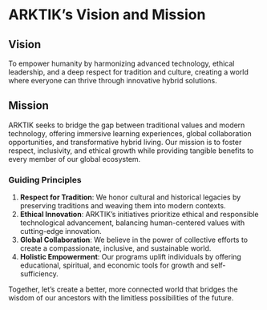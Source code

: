 # ARKTIK’s Vision and Mission

## Vision
To empower humanity by harmonizing advanced technology, ethical leadership, and a deep respect for tradition and culture, creating a world where everyone can thrive through innovative hybrid solutions.

## Mission
ARKTIK seeks to bridge the gap between traditional values and modern technology, offering immersive learning experiences, global collaboration opportunities, and transformative hybrid living. Our mission is to foster respect, inclusivity, and ethical growth while providing tangible benefits to every member of our global ecosystem.

### Guiding Principles
1. **Respect for Tradition**: We honor cultural and historical legacies by preserving traditions and weaving them into modern contexts.
2. **Ethical Innovation**: ARKTIK’s initiatives prioritize ethical and responsible technological advancement, balancing human-centered values with cutting-edge innovation.
3. **Global Collaboration**: We believe in the power of collective efforts to create a compassionate, inclusive, and sustainable world.
4. **Holistic Empowerment**: Our programs uplift individuals by offering educational, spiritual, and economic tools for growth and self-sufficiency.

Together, let’s create a better, more connected world that bridges the wisdom of our ancestors with the limitless possibilities of the future.
